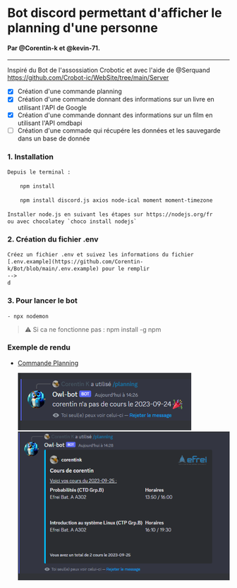 # Bot discord permettant d'afficher le planning d'une personne 
#### Par @Corentin-k et @kevin-71.
----


Inspiré du Bot de l'assossiation Crobotic et avec l'aide de @Serquand
  https://github.com/Crobot-ic/WebSite/tree/main/Server



- [x] Création d'une commande planning
- [X] Création d'une commande donnant des informations sur un livre en
      utilisant l'API de Google
- [X] Création d'une commande donnant des informations sur un film en      utilisant l'API omdbapi
- [ ]  Création d'une commade qui récupére les données et les sauvegarde dans un base de donnée

###    1.  Installation

    Depuis le terminal :

        npm install

        npm install discord.js axios node-ical moment moment-timezone

    Installer node.js en suivant les étapes sur https://nodejs.org/fr
    ou avec chocolatey `choco install nodejs`
    
### 2. Création du fichier .env 
    Créez un fichier .env et suivez les informations du fichier [.env.example](https://github.com/Corentin-k/Bot/blob/main/.env.example) pour le remplir
    -->  
    d
### 3. Pour lancer le bot 
    - npx nodemon

> :warning: Si ca ne fonctionne pas :  npm install -g npm

### Exemple de rendu 

* [Commande Planning](/src/commands/planning.ts)

    ![Alt text](/src/images/image.png)
    ![Alt text](/src/images/image2.png)

